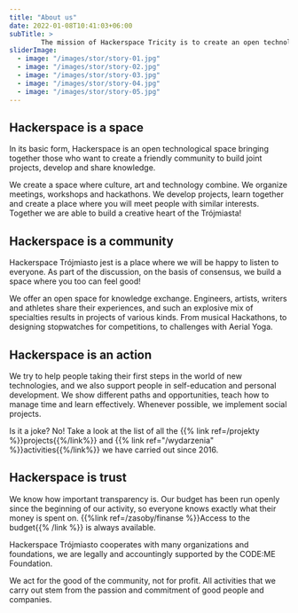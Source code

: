 ```yaml
---
title: "About us"
date: 2022-01-08T10:41:03+06:00
subTitle: >
        The mission of Hackerspace Tricity is to create an open technological space and build a community of people supporting themselves in development and sharing knowledge in a friendly atmosphere.
sliderImage:
  - image: "/images/stor/story-01.jpg"
  - image: "/images/stor/story-02.jpg"
  - image: "/images/stor/story-03.jpg"
  - image: "/images/stor/story-04.jpg"
  - image: "/images/stor/story-05.jpg"
---
```


## Hackerspace is a space

In its basic form, Hackerspace is an open technological space bringing together those who want to create a friendly community to build joint projects, develop and share knowledge.

We create a space where culture, art and technology combine. We organize meetings, workshops and hackathons. We develop projects, learn together and create a place where you will meet people with similar interests. Together we are able to build a creative heart of the Trójmiasta!

## Hackerspace is a community

Hackerspace Trójmiasto jest  is a place where we will be happy to listen to everyone. As part of the discussion, on the basis of consensus, we build a space where you too can feel good!

We offer an open space for knowledge exchange. Engineers, artists, writers and athletes share their experiences, and such an explosive mix of specialties results in projects of various kinds. From musical Hackathons, to designing stopwatches for competitions, to challenges with Aerial Yoga.

## Hackerspace is an action

We try to help people taking their first steps in the world of new technologies, and we also support people in self-education and personal development. We show different paths and opportunities, teach how to manage time and learn effectively. Whenever possible, we implement social projects.

Is it a joke? No! Take a look at the list of all the {{% link ref=/projekty %}}projects{{%/link%}} and {{% link ref="/wydarzenia" %}}activities{{%/link%}} we have carried out since 2016.

## Hackerspace is trust

We know how important transparency is. Our budget has been run openly since the beginning of our activity, so everyone knows exactly what their money is spent on. {{%link ref=/zasoby/finanse %}}Access to the budget{{% /link %}} is always available.

Hackerspace Trójmiasto cooperates with many organizations and foundations, we are legally and accountingly supported by the CODE:ME Foundation.

We act for the good of the community, not for profit. All activities that we carry out stem from the passion and commitment of good people and companies.
